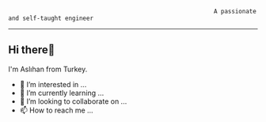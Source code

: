                                                               A passionate and self-taught engineer

---
## Hi there👋 
I'm Aslıhan from Turkey. 


- 👀 I’m interested in ...
- 🌱 I’m currently learning ...
- 💞️ I’m looking to collaborate on ...
- 📫 How to reach me ...
